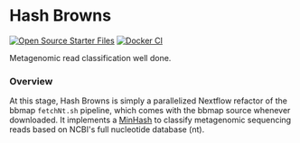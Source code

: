 # Hash Browns
[![Open Source Starter Files](https://github.com/nrminor/hash-browns/actions/workflows/open-source-starter.yaml/badge.svg)](https://github.com/nrminor/hash-browns/actions/workflows/open-source-starter.yaml) [![Docker CI](https://github.com/nrminor/hash-browns/actions/workflows/docker-image.yaml/badge.svg)](https://github.com/nrminor/hash-browns/actions/workflows/docker-image.yaml)

Metagenomic read classification well done.

### Overview
At this stage, Hash Browns is simply a parallelized Nextflow refactor of the bbmap `fetchNt.sh` pipeline, which comes with the bbmap source whenever downloaded. It implements a [MinHash](https://en.wikipedia.org/wiki/MinHash) to classify metagenomic sequencing reads based on NCBI's full nucleotide database (nt).
